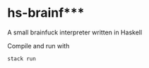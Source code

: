 # hs-brainf***

A small brainfuck interpreter written in Haskell

Compile and run with
```
stack run
```
